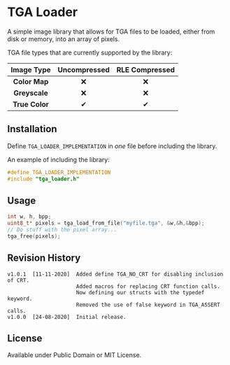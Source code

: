 # TGA Loader

A simple image library that allows for TGA files to be loaded, either from disk
or memory, into an array of pixels.

TGA file types that are currently supported by the library:

|   Image Type   | Uncompressed | RLE Compressed |
| :------------: | :----------: | :------------: |
| **Color Map**  | &#10060;     | &#10060;       |
| **Greyscale**  | &#10060;     | &#10060;       |
| **True Color** | &#10004;     | &#10004;       |

## Installation

Define `TGA_LOADER_IMPLEMENTATION` in *one* file before including the library.

An example of including the library:

```c
#define TGA_LOADER_IMPLEMENTATION
#include "tga_loader.h"
```

## Usage

```c
int w, h, bpp;
uint8_t* pixels = tga_load_from_file("myfile.tga", &w,&h,&bpp);
// Do stuff with the pixel array...
tga_free(pixels);

```

## Revision History

```
v1.0.1  [11-11-2020]  Added define TGA_NO_CRT for disabling inclusion of CRT.
                      Added macros for replacing CRT function calls.
                      Now defining our structs with the typedef keyword.
                      Removed the use of false keyword in TGA_ASSERT calls.
v1.0.0  [24-08-2020]  Initial release.
```

## License

Available under Public Domain or MIT License.
